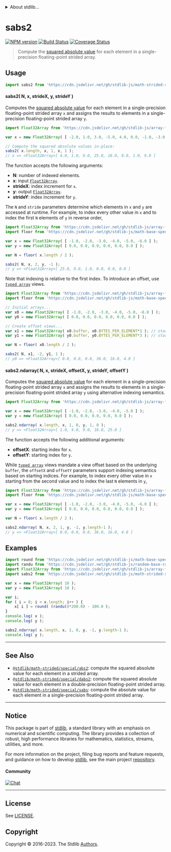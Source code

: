 <!--

@license Apache-2.0

Copyright (c) 2020 The Stdlib Authors.

Licensed under the Apache License, Version 2.0 (the "License");
you may not use this file except in compliance with the License.
You may obtain a copy of the License at

   http://www.apache.org/licenses/LICENSE-2.0

Unless required by applicable law or agreed to in writing, software
distributed under the License is distributed on an "AS IS" BASIS,
WITHOUT WARRANTIES OR CONDITIONS OF ANY KIND, either express or implied.
See the License for the specific language governing permissions and
limitations under the License.

-->


<details>
  <summary>
    About stdlib...
  </summary>
  <p>We believe in a future in which the web is a preferred environment for numerical computation. To help realize this future, we've built stdlib. stdlib is a standard library, with an emphasis on numerical and scientific computation, written in JavaScript (and C) for execution in browsers and in Node.js.</p>
  <p>The library is fully decomposable, being architected in such a way that you can swap out and mix and match APIs and functionality to cater to your exact preferences and use cases.</p>
  <p>When you use stdlib, you can be absolutely certain that you are using the most thorough, rigorous, well-written, studied, documented, tested, measured, and high-quality code out there.</p>
  <p>To join us in bringing numerical computing to the web, get started by checking us out on <a href="https://github.com/stdlib-js/stdlib">GitHub</a>, and please consider <a href="https://opencollective.com/stdlib">financially supporting stdlib</a>. We greatly appreciate your continued support!</p>
</details>

# sabs2

[![NPM version][npm-image]][npm-url] [![Build Status][test-image]][test-url] [![Coverage Status][coverage-image]][coverage-url] <!-- [![dependencies][dependencies-image]][dependencies-url] -->

> Compute the [squared absolute value][@stdlib/math/base/special/abs2f] for each element in a single-precision floating-point strided array.

<section class="intro">

</section>

<!-- /.intro -->



<section class="usage">

## Usage

```javascript
import sabs2 from 'https://cdn.jsdelivr.net/gh/stdlib-js/math-strided-special-sabs2@v0.1.0-deno/mod.js';
```

#### sabs2( N, x, strideX, y, strideY )

Computes the [squared absolute value][@stdlib/math/base/special/abs2f] for each element in a single-precision floating-point strided array `x` and assigns the results to elements in a single-precision floating-point strided array `y`.

```javascript
import Float32Array from 'https://cdn.jsdelivr.net/gh/stdlib-js/array-float32@deno/mod.js';

var x = new Float32Array( [ -2.0, 1.0, 3.0, -5.0, 4.0, 0.0, -1.0, -3.0 ] );

// Compute the squared absolute values in-place:
sabs2( x.length, x, 1, x, 1 );
// x => <Float32Array>[ 4.0, 1.0, 9.0, 25.0, 16.0, 0.0, 1.0, 9.0 ]
```

The function accepts the following arguments:

-   **N**: number of indexed elements.
-   **x**: input [`Float32Array`][@stdlib/array/float32].
-   **strideX**: index increment for `x`.
-   **y**: output [`Float32Array`][@stdlib/array/float32].
-   **strideY**: index increment for `y`.

The `N` and `stride` parameters determine which elements in `x` and `y` are accessed at runtime. For example, to index every other value in `x` and to index the first `N` elements of `y` in reverse order,

```javascript
import Float32Array from 'https://cdn.jsdelivr.net/gh/stdlib-js/array-float32@deno/mod.js';
import floor from 'https://cdn.jsdelivr.net/gh/stdlib-js/math-base-special-floor@deno/mod.js';

var x = new Float32Array( [ -1.0, -2.0, -3.0, -4.0, -5.0, -6.0 ] );
var y = new Float32Array( [ 0.0, 0.0, 0.0, 0.0, 0.0, 0.0 ] );

var N = floor( x.length / 2 );

sabs2( N, x, 2, y, -1 );
// y => <Float32Array>[ 25.0, 9.0, 1.0, 0.0, 0.0, 0.0 ]
```

Note that indexing is relative to the first index. To introduce an offset, use [`typed array`][@stdlib/array/float32] views.

```javascript
import Float32Array from 'https://cdn.jsdelivr.net/gh/stdlib-js/array-float32@deno/mod.js';
import floor from 'https://cdn.jsdelivr.net/gh/stdlib-js/math-base-special-floor@deno/mod.js';

// Initial arrays...
var x0 = new Float32Array( [ -1.0, -2.0, -3.0, -4.0, -5.0, -6.0 ] );
var y0 = new Float32Array( [ 0.0, 0.0, 0.0, 0.0, 0.0, 0.0 ] );

// Create offset views...
var x1 = new Float32Array( x0.buffer, x0.BYTES_PER_ELEMENT*1 ); // start at 2nd element
var y1 = new Float32Array( y0.buffer, y0.BYTES_PER_ELEMENT*3 ); // start at 4th element

var N = floor( x0.length / 2 );

sabs2( N, x1, -2, y1, 1 );
// y0 => <Float32Array>[ 0.0, 0.0, 0.0, 36.0, 16.0, 4.0 ]
```

#### sabs2.ndarray( N, x, strideX, offsetX, y, strideY, offsetY )

Computes the [squared absolute value][@stdlib/math/base/special/abs2f] for each element in a single-precision floating-point strided array `x` and assigns the results to elements in a single-precision floating-point strided array `y` using alternative indexing semantics.

```javascript
import Float32Array from 'https://cdn.jsdelivr.net/gh/stdlib-js/array-float32@deno/mod.js';

var x = new Float32Array( [ -1.0, -2.0, -3.0, -4.0, -5.0 ] );
var y = new Float32Array( [ 0.0, 0.0, 0.0, 0.0, 0.0 ] );

sabs2.ndarray( x.length, x, 1, 0, y, 1, 0 );
// y => <Float32Array>[ 1.0, 4.0, 9.0, 16.0, 25.0 ]
```

The function accepts the following additional arguments:

-   **offsetX**: starting index for `x`.
-   **offsetY**: starting index for `y`.

While [`typed array`][@stdlib/array/float32] views mandate a view offset based on the underlying `buffer`, the `offsetX` and `offsetY` parameters support indexing semantics based on starting indices. For example, to index every other value in `x` starting from the second value and to index the last `N` elements in `y`,

```javascript
import Float32Array from 'https://cdn.jsdelivr.net/gh/stdlib-js/array-float32@deno/mod.js';
import floor from 'https://cdn.jsdelivr.net/gh/stdlib-js/math-base-special-floor@deno/mod.js';

var x = new Float32Array( [ -1.0, -2.0, -3.0, -4.0, -5.0, -6.0 ] );
var y = new Float32Array( [ 0.0, 0.0, 0.0, 0.0, 0.0, 0.0 ] );

var N = floor( x.length / 2 );

sabs2.ndarray( N, x, 2, 1, y, -1, y.length-1 );
// y => <Float32Array>[ 0.0, 0.0, 0.0, 36.0, 16.0, 4.0 ]
```

</section>

<!-- /.usage -->

<section class="notes">

</section>

<!-- /.notes -->

<section class="examples">

## Examples

<!-- eslint no-undef: "error" -->

```javascript
import round from 'https://cdn.jsdelivr.net/gh/stdlib-js/math-base-special-round@deno/mod.js';
import randu from 'https://cdn.jsdelivr.net/gh/stdlib-js/random-base-randu@deno/mod.js';
import Float32Array from 'https://cdn.jsdelivr.net/gh/stdlib-js/array-float32@deno/mod.js';
import sabs2 from 'https://cdn.jsdelivr.net/gh/stdlib-js/math-strided-special-sabs2@v0.1.0-deno/mod.js';

var x = new Float32Array( 10 );
var y = new Float32Array( 10 );

var i;
for ( i = 0; i < x.length; i++ ) {
    x[ i ] = round( (randu()*200.0) - 100.0 );
}
console.log( x );
console.log( y );

sabs2.ndarray( x.length, x, 1, 0, y, -1, y.length-1 );
console.log( y );
```

</section>

<!-- /.examples -->

<!-- C interface documentation. -->



<!-- Section for related `stdlib` packages. Do not manually edit this section, as it is automatically populated. -->

<section class="related">

* * *

## See Also

-   <span class="package-name">[`@stdlib/math-strided/special/abs2`][@stdlib/math/strided/special/abs2]</span><span class="delimiter">: </span><span class="description">compute the squared absolute value for each element in a strided array.</span>
-   <span class="package-name">[`@stdlib/math-strided/special/dabs2`][@stdlib/math/strided/special/dabs2]</span><span class="delimiter">: </span><span class="description">compute the squared absolute value for each element in a double-precision floating-point strided array.</span>
-   <span class="package-name">[`@stdlib/math-strided/special/sabs`][@stdlib/math/strided/special/sabs]</span><span class="delimiter">: </span><span class="description">compute the absolute value for each element in a single-precision floating-point strided array.</span>

</section>

<!-- /.related -->

<!-- Section for all links. Make sure to keep an empty line after the `section` element and another before the `/section` close. -->


<section class="main-repo" >

* * *

## Notice

This package is part of [stdlib][stdlib], a standard library with an emphasis on numerical and scientific computing. The library provides a collection of robust, high performance libraries for mathematics, statistics, streams, utilities, and more.

For more information on the project, filing bug reports and feature requests, and guidance on how to develop [stdlib][stdlib], see the main project [repository][stdlib].

#### Community

[![Chat][chat-image]][chat-url]

---

## License

See [LICENSE][stdlib-license].


## Copyright

Copyright &copy; 2016-2023. The Stdlib [Authors][stdlib-authors].

</section>

<!-- /.stdlib -->

<!-- Section for all links. Make sure to keep an empty line after the `section` element and another before the `/section` close. -->

<section class="links">

[npm-image]: http://img.shields.io/npm/v/@stdlib/math-strided-special-sabs2.svg
[npm-url]: https://npmjs.org/package/@stdlib/math-strided-special-sabs2

[test-image]: https://github.com/stdlib-js/math-strided-special-sabs2/actions/workflows/test.yml/badge.svg?branch=v0.1.0
[test-url]: https://github.com/stdlib-js/math-strided-special-sabs2/actions/workflows/test.yml?query=branch:v0.1.0

[coverage-image]: https://img.shields.io/codecov/c/github/stdlib-js/math-strided-special-sabs2/main.svg
[coverage-url]: https://codecov.io/github/stdlib-js/math-strided-special-sabs2?branch=main

<!--

[dependencies-image]: https://img.shields.io/david/stdlib-js/math-strided-special-sabs2.svg
[dependencies-url]: https://david-dm.org/stdlib-js/math-strided-special-sabs2/main

-->

[chat-image]: https://img.shields.io/gitter/room/stdlib-js/stdlib.svg
[chat-url]: https://app.gitter.im/#/room/#stdlib-js_stdlib:gitter.im

[stdlib]: https://github.com/stdlib-js/stdlib

[stdlib-authors]: https://github.com/stdlib-js/stdlib/graphs/contributors

[umd]: https://github.com/umdjs/umd
[es-module]: https://developer.mozilla.org/en-US/docs/Web/JavaScript/Guide/Modules

[deno-url]: https://github.com/stdlib-js/math-strided-special-sabs2/tree/deno
[umd-url]: https://github.com/stdlib-js/math-strided-special-sabs2/tree/umd
[esm-url]: https://github.com/stdlib-js/math-strided-special-sabs2/tree/esm
[branches-url]: https://github.com/stdlib-js/math-strided-special-sabs2/blob/main/branches.md

[stdlib-license]: https://raw.githubusercontent.com/stdlib-js/math-strided-special-sabs2/main/LICENSE

[@stdlib/array/float32]: https://github.com/stdlib-js/array-float32/tree/deno

[@stdlib/math/base/special/abs2f]: https://github.com/stdlib-js/math-base-special-abs2f/tree/deno

<!-- <related-links> -->

[@stdlib/math/strided/special/abs2]: https://github.com/stdlib-js/math-strided-special-abs2/tree/deno

[@stdlib/math/strided/special/dabs2]: https://github.com/stdlib-js/math-strided-special-dabs2/tree/deno

[@stdlib/math/strided/special/sabs]: https://github.com/stdlib-js/math-strided-special-sabs/tree/deno

<!-- </related-links> -->

</section>

<!-- /.links -->
